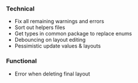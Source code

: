 ### Technical

- Fix all remaining warnings and errors
- Sort out helpers files
- Get types in common package to replace enums
- Debouncing on layout editing
- Pessimistic update values & layouts

### Functional

- Error when deleting final layout

